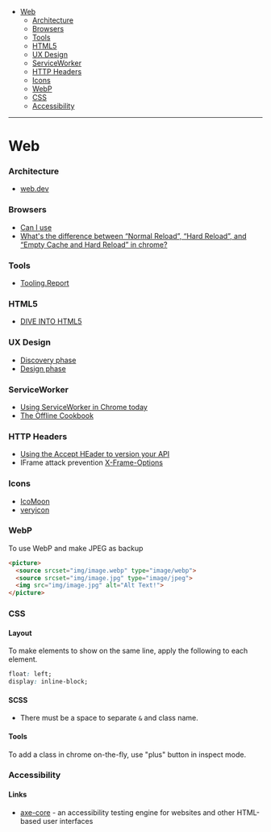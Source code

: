 - [Web](#web)
    + [Architecture](#architecture)
    + [Browsers](#browsers)
    + [Tools](#tools)
    + [HTML5](#html5)
    + [UX Design](#ux-design)
    + [ServiceWorker](#serviceworker)
    + [HTTP Headers](#http-headers)
    + [Icons](#icons)
    + [WebP](#webp)
    + [CSS](#css)
    + [Accessibility](#accessibility)
____

# Web

### Architecture

- [web.dev](https://web.dev/)

### Browsers

- [Can I use](http://caniuse.com/)
- [What's the difference between “Normal Reload”, “Hard Reload”, and “Empty Cache and Hard Reload” in chrome?](http://stackoverflow.com/questions/14969315/whats-the-difference-between-normal-reload-hard-reload-and-empty-cache-a)

### Tools

- [Tooling.Report](https://bundlers.tooling.report/)

### HTML5

- [DIVE INTO HTML5](http://diveintohtml5.info/)

### UX Design

- [Discovery phase](https://www.uxapprentice.com/discovery/)
- [Design phase](https://www.uxapprentice.com/design/)

### ServiceWorker

- [Using ServiceWorker in Chrome today](https://jakearchibald.com/2014/using-serviceworker-today/)
- [The Offline Cookbook](https://jakearchibald.com/2014/offline-cookbook/)

### HTTP Headers

- [Using the Accept HEader to version your API](http://labs.qandidate.com/blog/2014/10/16/using-the-accept-header-to-version-your-api/)
- IFrame attack prevention [X-Frame-Options](https://developer.mozilla.org/en-US/docs/Web/HTTP/Headers/X-Frame-Options)

### Icons

- [IcoMoon](https://icomoon.io://icomoon.io/)
- [veryicon](http://www.veryicon.com/)

### WebP

To use WebP and make JPEG as backup

```html
<picture>
  <source srcset="img/image.webp" type="image/webp">
  <source srcset="img/image.jpg" type="image/jpeg">
  <img src="img/image.jpg" alt="Alt Text!">
</picture>
```

### CSS

#### Layout

To make elements to show on the same line, apply the following to each element.

```css
float: left;
display: inline-block;
```

#### SCSS

- There must be a space to separate `&` and class name.

#### Tools

To add a class in chrome on-the-fly, use "plus" button in inspect mode.

### Accessibility

#### Links

- [axe-core](https://www.npmjs.com/package/axe-core) - an accessibility testing
  engine for websites and other HTML-based user interfaces
